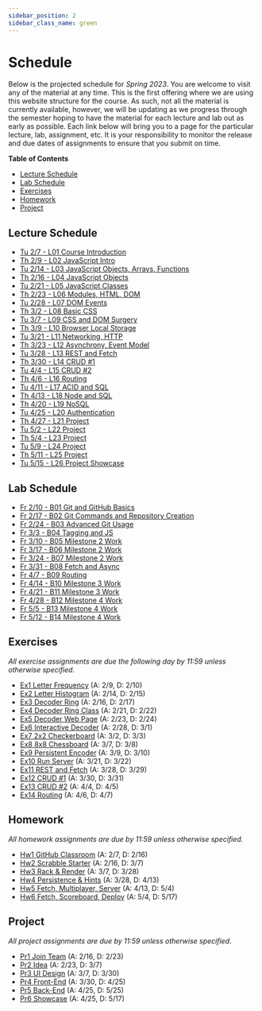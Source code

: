 ```yaml
---
sidebar_position: 2
sidebar_class_name: green
---
```


# Schedule

Below is the projected schedule for *Spring 2023*. You are welcome to visit any of the material at any time. This is the first offering where we are using this website structure for the course. As such, not all the material is currently available, however, we will be updating as we progress through the semester hoping to have the material for each lecture and lab out as early as possible. Each link below will bring you to a page for the particular lecture, lab, assignment, etc. It is your responsibility to monitor the release and due dates of assignments to ensure that you submit on time.

**Table of Contents**

- [Lecture Schedule](docs/information/schedule/#lecture-schedule)
- [Lab Schedule](docs/information/schedule/#lab-schedule)
- [Exercises](docs/information/schedule/#exercises)
- [Homework](docs/information/schedule/#homework)
- [Project](docs/information/schedule/#project)

## Lecture Schedule

- [Tu 2/7 - L01 Course Introduction](docs/lectures/course-intro/)
- [Th 2/9 - L02 JavaScript Intro](docs/lectures/js-intro)
- [Tu 2/14 - L03 JavaScript Objects, Arrays, Functions](docs/lectures/obj-arrays-funcs)
- [Th 2/16 - L04 JavaScript Objects](docs/lectures/objects)
- [Tu 2/21 - L05 JavaScript Classes](docs/lectures/classes)
- [Th 2/23 - L06 Modules, HTML, DOM](docs/lectures/modules-html-dom)
- [Tu 2/28 - L07 DOM Events](docs/lectures/dom-events)
- [Th 3/2 - L08 Basic CSS](docs/lectures/basic-css)
- [Tu 3/7 - L09 CSS and DOM Surgery](docs/lectures/css-dom-surgery)
- [Th 3/9 - L10 Browser Local Storage](docs/lectures/local-storage)
- [Tu 3/21 - L11 Networking, HTTP](docs/lectures/network-http)
- [Th 3/23 - L12 Asynchrony, Event Model](docs/lectures/async-event-model)
- [Tu 3/28 - L13 REST and Fetch](docs/lectures/rest-fetch)
- [Th 3/30 - L14 CRUD #1](docs/lectures/crud-1)
- [Tu 4/4 - L15 CRUD #2](docs/lectures/crud-2)
- [Th 4/6 - L16 Routing](docs/lectures/routing)
- [Tu 4/11 - L17 ACID and SQL](docs/lectures/acid-sql)
- [Th 4/13 - L18 Node and SQL](docs/lectures/node-sql)
- [Th 4/20 - L19 NoSQL](docs/lectures/no-sql)
- [Tu 4/25 - L20 Authentication](docs/lectures/auth)
- [Th 4/27 - L21 Project](docs/lectures/project-1)
- [Tu 5/2 - L22 Project](docs/lectures/project-2)
- [Th 5/4 - L23 Project](docs/lectures/project-3)
- [Tu 5/9 - L24 Project](docs/lectures/project-4)
- [Th 5/11 - L25 Project](docs/lectures/project-5)
- [Tu 5/15 - L26 Project Showcase](docs/lectures/showcase)

## Lab Schedule

- [Fr 2/10 - B01 Git and GitHub Basics](docs/labs/git-basics)
- [Fr 2/17 - B02 Git Commands and Repository Creation](docs/labs/git-commands)
- [Fr 2/24 - B03 Advanced Git Usage](docs/labs/git-advanced)
- [Fr 3/3 - B04 Tagging and JS](docs/labs/tagging-js)
- [Fr 3/10 - B05 Milestone 2 Work](docs/labs/ms-2-work-1)
- [Fr 3/17 - B06 Milestone 2 Work](docs/labs/ms-2-work-2)
- [Fr 3/24 - B07 Milestone 2 Work](docs/labs/ms-2-work-3)
- [Fr 3/31 - B08 Fetch and Async](docs/labs/fetch-async)
- [Fr 4/7 - B09 Routing](docs/labs/routing)
- [Fr 4/14 - B10 Milestone 3 Work](docs/labs/ms-3-work-1)
- [Fr 4/21 - B11 Milestone 3 Work](docs/labs/ms-3-work-2)
- [Fr 4/28 - B12 Milestone 4 Work](docs/labs/ms-4-work-1)
- [Fr 5/5 - B13 Milestone 4 Work](docs/labs/ms-4-work-2)
- [Fr 5/12 - B14 Milestone 4 Work](docs/labs/ms-4-work-3)

## Exercises

*All exercise assignments are due the following day by 11:59 unless otherwise specified.*

- [Ex1 Letter Frequency](docs/exercises/letter-frequency) (A: 2/9, D: 2/10)
- [Ex2 Letter Histogram](docs/exercises/letter-histogram) (A: 2/14, D: 2/15)
- [Ex3 Decoder Ring](docs/exercises/decoder-ring) (A: 2/16, D: 2/17)
- [Ex4 Decoder Ring Class](docs/exercises/decoder-ring-class) (A: 2/21, D: 2/22)
- [Ex5 Decoder Web Page](docs/exercises/decoder-web-page) (A: 2/23, D: 2/24)
- [Ex6 Interactive Decoder](docs/exercises/interactive-decoder) (A: 2/28, D: 3/1)
- [Ex7 2x2 Checkerboard](docs/exercises/checkerboard) (A: 3/2, D: 3/3)
- [Ex8 8x8 Chessboard](docs/exercises/chessboard) (A: 3/7, D: 3/8)
- [Ex9 Persistent Encoder](docs/exercises/persistent-encoder) (A: 3/9, D: 3/10)
- [Ex10 Run Server](docs/exercises/run-server) (A: 3/21, D: 3/22)
- [Ex11 REST and Fetch](docs/exercises/rest-and-fetch) (A: 3/28, D: 3/29)
- [Ex12 CRUD #1](docs/exercises/crud-1) (A: 3/30, D: 3/31)
- [Ex13 CRUD #2](docs/exercises/crud-2) (A: 4/4, D: 4/5)
- [Ex14 Routing](docs/exercises/routing) (A: 4/6, D: 4/7)

## Homework

*All homework assignments are due by 11:59 unless otherwise specified.*

- [Hw1 GitHub Classroom](docs/homework/github-classroom) (A: 2/7, D: 2/16)
- [Hw2 Scrabble Starter](docs/homework/scrabble-starter) (A: 2/16, D: 3/7)
- [Hw3 Rack & Render](docs/homework/rack-and-render) (A: 3/7, D: 3/28)
- [Hw4 Persistence & Hints](docs/homework/persistence-and-hints) (A: 3/28, D: 4/13)
- [Hw5 Fetch, Multiplayer, Server](docs/homework/fetch-multi-server) (A: 4/13, D: 5/4)
- [Hw6 Fetch, Scoreboard, Deploy](docs/homework/fetch-scoreboard-deploy) (A: 5/4, D: 5/17)

## Project

*All project assignments are due by 11:59 unless otherwise specified.*

- [Pr1 Join Team](docs/project/join-team) (A: 2/16, D: 2/23)
- [Pr2 Idea](docs/project/idea) (A: 2/23, D: 3/7)
- [Pr3 UI Design](docs/project/ui-design) (A: 3/7, D: 3/30)
- [Pr4 Front-End](docs/project/front-end) (A: 3/30, D: 4/25)
- [Pr5 Back-End](docs/project/back-end) (A: 4/25, D: 5/25)
- [Pr6 Showcase](docs/project/showcase) (A: 4/25, D: 5/17)
